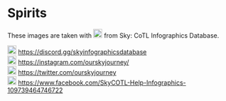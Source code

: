 # Spirits

These images are taken with <img width=20 src="https://user-images.githubusercontent.com/33201955/219646932-47a9f7ff-0102-454c-9410-b30b8eafe5a5.png"> from Sky: CoTL Infographics Database.

<img width=20 src="https://user-images.githubusercontent.com/33201955/219651079-e04f1907-e9bc-4a03-bd85-73d442d19264.png"> https://discord.gg/skyinfographicsdatabase  
<img width=20 src="https://user-images.githubusercontent.com/33201955/219651825-0a959fe6-2926-4b3f-b0f8-ff04315cec04.png"> https://instagram.com/ourskyjourney/  
<img width=20 src="https://user-images.githubusercontent.com/33201955/219653774-0d886252-72f7-4fe9-9b64-8b7e2be7c185.png"> https://twitter.com/ourskyjourney  
<img width=20 src="https://user-images.githubusercontent.com/33201955/219654713-7ffcf126-52d7-4ff2-a081-3c73335352db.png"> https://www.facebook.com/SkyCOTL-Help-Infographics-109739464746722
